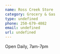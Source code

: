 ```yaml
---
name: Ross Creek Store
category: Grocery & Gas
type: undefined
phone: 250-679-4082
email: undefined
url: undefined
---
```


Open Daily, 7am-7pm